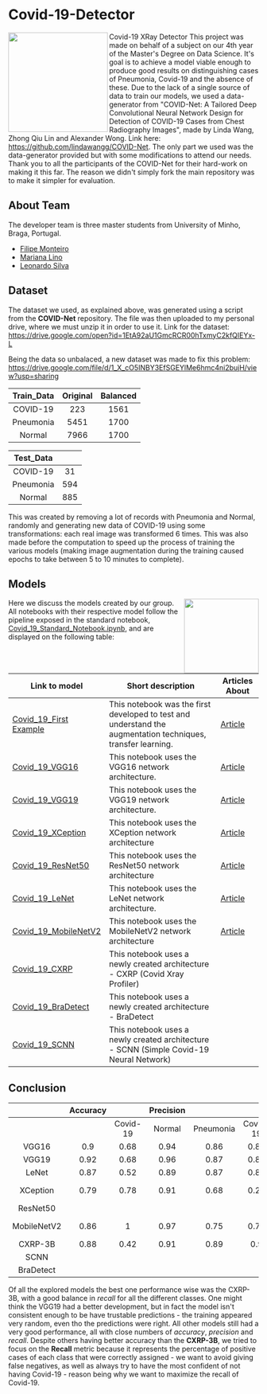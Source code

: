 # Covid-19-Detector
<img align="left" src="https://media.giphy.com/media/UUsOy6IWmzw6mmeOpQ/giphy.gif" width="200" height="200" /> 

Covid-19 XRay Detector
This project was made on behalf of a subject on our 4th year of the Master's Degree on Data Science. It's goal is to achieve a model viable enough to produce good results on distinguishing cases of Pneumonia, Covid-19 and the absence of these. Due to the lack of a single source of data to train our models, we used a data-generator from "COVID-Net: A Tailored Deep Convolutional Neural Network Design for Detection of COVID-19 Cases from Chest Radiography Images", made by Linda Wang, Zhong Qiu Lin and Alexander Wong. Link here: <https://github.com/lindawangg/COVID-Net>. The only part we used was the data-generator provided but with some modifications to attend our needs. Thank you to all the participants of the COVID-Net for their hard-work on making it this far. The reason we didn't simply fork the main repository was to make it simpler for evaluation.





## About Team
The developer team is three master students from University of Minho, Braga, Portugal.

* [Filipe Monteiro](https://github.com/pimonteiro)
* [Mariana Lino](https://github.com/marianalino)
* [Leonardo Silva](https://github.com/leoproject)

## Dataset
The dataset we used, as explained above, was generated using a script from the **COVID-Net** repository. The file was then uploaded to my personal drive, where we must unzip it in order to use it. Link for the dataset: https://drive.google.com/open?id=1EtA92aU1GmcRCR00hTxmyC2kfQIEYx-L

Being the data so unbalaced, a new dataset was made to fix this problem: https://drive.google.com/file/d/1_X_cO5INBY3EfSGEYlMe6hmc4ni2bujH/view?usp=sharing

|Train_Data | Original | Balanced |
|:---------:|:--------:|:--------:|
|  COVID-19 |    223   |   1561   |
| Pneumonia |   5451   |   1700   |
|   Normal  |   7966   |   1700   |

| Test_Data  |  |
|:----------:|:--------:|
|  COVID-19  |    31    |
|  Pneumonia |    594   |
|   Normal   |    885   |

This was created by removing a lot of records with Pneumonia and Normal, randomly and generating new data of COVID-19 using some transformations: each real image was transformed 6 times. This was also made before the computation to speed up the process of training the various models (making image augmentation during the training caused epochs to take between 5 to 10 minutes to complete).

## Models

<img align="right" src="https://media.giphy.com/media/i4NjAwytgIRDW/giphy.gif" width="150" height="150"/> 

Here we discuss the models created by our group. All notebooks with their respective model follow the pipeline exposed in the standard notebook, [Covid_19_Standard_Notebook.ipynb](models/Covid_19_Standard_Notebook.ipynb), and are displayed on the following table:



Link to model| Short description | Articles About| 
--- | --- | --- | 
[Covid_19_First Example](models/FirstExample/) | This notebook was the first developed to test and understand the augmentation techniques, transfer learning. | [Article](https://medium.com/analytics-vidhya/cnns-architectures-lenet-alexnet-vgg-googlenet-resnet-and-more-666091488df5)
[Covid_19_VGG16](models/VGG16/) | This notebook uses the  VGG16 network architecture.| [Article](https://arxiv.org/abs/1409.1556)
[Covid_19_VGG19](models/VGG19/) | This notebook uses the  VGG19 network architecture.|[Article](https://arxiv.org/abs/1409.1556)
[Covid_19_XCeption](models/XCeption/)| This notebook uses the  XCeption network architecture |[Article](https://arxiv.org/abs/1610.02357)
[Covid_19_ResNet50](models/ResNet50/)| This notebook uses the  ResNet50 network architecture | [Article](https://arxiv.org/abs/1512.03385)
[Covid_19_LeNet](models/LeNet/)| This notebook uses the  LeNet network architecture.| [Article](https://www.pyimagesearch.com/2016/08/01/lenet-convolutional-neural-network-in-python/)
[Covid_19_MobileNetV2](models/MobileNetV2/)| This notebook uses the  MobileNetV2 network architecture | [Article](https://arxiv.org/abs/1801.04381)
[Covid_19_CXRP](models/CXRP/)| This notebook uses a newly created architecture - CXRP (Covid Xray Profiler) |
[Covid_19_BraDetect](models/BraDetect/)| This notebook uses a newly created architecture - BraDetect |
[Covid_19_SCNN](models/SCNN/)| This notebook uses a newly created architecture - SCNN (Simple Covid-19 Neural Network) |


## Conclusion


|             | Accuracy |          | Precision |           |          | Recall |           |         Notes         |
|:-----------:|:--------:|:--------:|:---------:|:---------:|:--------:|:------:|:---------:|:---------------------:|
|             |          | Covid-19 |   Normal  | Pneumonia | Covid-19 | Normal | Pneumonia |                       |
|    VGG16    |    0.9   |   0.68   |    0.94   |    0.86   |   0.84   |   0.9  |    0.9    |       Retrained       |
|    VGG19    |   0.92   |   0.68   |    0.96   |    0.87   |   0.84   |  0.91  |    0.93   |       Retrained       |
|    LeNet    |   0.87   |   0.52   |    0.89   |    0.87   |   0.81   |  0.91  |    0.81   |                       |
|   XCeption  |   0.79   |   0.78   |    0.91   |    0.68   |   0.23   |  0.74  |    0.89   |   Freezed; Version 2  |
|   ResNet50  |          |          |           |           |          |        |           |                       |
| MobileNetV2 |   0.86   |     1    |    0.97   |    0.75   |   0.71   |  0.79  |    0.97   | Retrained; Overfitted |
|   CXRP-3B   |   0.88   |   0.42   |    0.91   |    0.89   |    0.9   |   0.9  |    0.84   |        3 Blocks       |
|     SCNN    |          |          |           |           |          |        |           |                       |
|  BraDetect  |          |          |           |           |          |        |           |                       |



Of all the explored models the best one performance wise was the CXRP-3B, with a good balance in *recall* for all the different classes. One might think the VGG19 had a better development, but in fact the model isn't consistent enough to be have trustable predictions - the training appeared very random, even tho the predictions were right. All other models still had a very good performance, all with close numbers of *accuracy*, *precision* and *recall*.
Despite others having better accuracy than the __CXRP-3B__, we tried to focus on the __Recall__ metric because it represents the percentage of positive cases of each class that were correctly assigned - we want to avoid giving false negatives, as well as always try to have the most confident of not having Covid-19 - reason being why we want to maximize the recall of Covid-19.